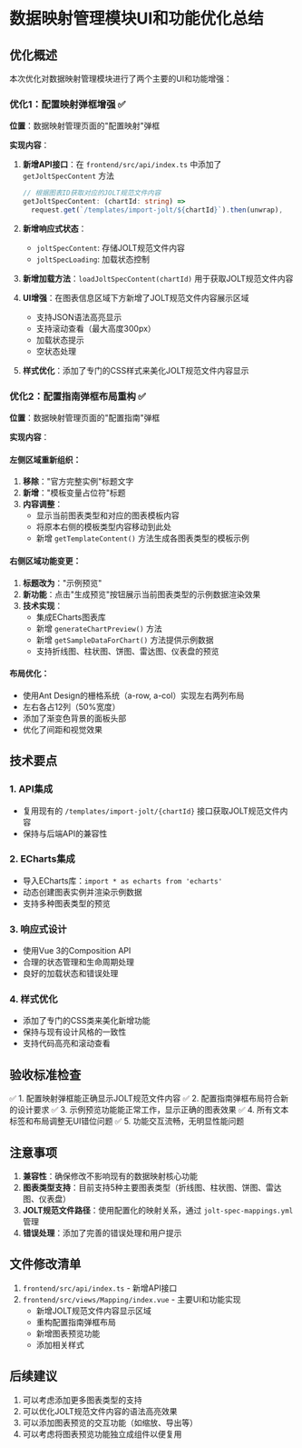 # 数据映射管理模块UI和功能优化总结

## 优化概述

本次优化对数据映射管理模块进行了两个主要的UI和功能增强：

### 优化1：配置映射弹框增强 ✅

**位置**：数据映射管理页面的"配置映射"弹框

**实现内容**：
1. **新增API接口**：在 `frontend/src/api/index.ts` 中添加了 `getJoltSpecContent` 方法
   ```typescript
   // 根据图表ID获取对应的JOLT规范文件内容
   getJoltSpecContent: (chartId: string) =>
     request.get(`/templates/import-jolt/${chartId}`).then(unwrap),
   ```

2. **新增响应式状态**：
   - `joltSpecContent`: 存储JOLT规范文件内容
   - `joltSpecLoading`: 加载状态控制

3. **新增加载方法**：`loadJoltSpecContent(chartId)` 用于获取JOLT规范文件内容

4. **UI增强**：在图表信息区域下方新增了JOLT规范文件内容展示区域
   - 支持JSON语法高亮显示
   - 支持滚动查看（最大高度300px）
   - 加载状态提示
   - 空状态处理

5. **样式优化**：添加了专门的CSS样式来美化JOLT规范文件内容显示

### 优化2：配置指南弹框布局重构 ✅

**位置**：数据映射管理页面的"配置指南"弹框

**实现内容**：

#### 左侧区域重新组织：
1. **移除**："官方完整实例"标题文字
2. **新增**："模板变量占位符"标题
3. **内容调整**：
   - 显示当前图表类型和对应的图表模板内容
   - 将原本右侧的模板类型内容移动到此处
   - 新增 `getTemplateContent()` 方法生成各图表类型的模板示例

#### 右侧区域功能变更：
1. **标题改为**："示例预览"
2. **新功能**：点击"生成预览"按钮展示当前图表类型的示例数据渲染效果
3. **技术实现**：
   - 集成ECharts图表库
   - 新增 `generateChartPreview()` 方法
   - 新增 `getSampleDataForChart()` 方法提供示例数据
   - 支持折线图、柱状图、饼图、雷达图、仪表盘的预览

#### 布局优化：
- 使用Ant Design的栅格系统（a-row, a-col）实现左右两列布局
- 左右各占12列（50%宽度）
- 添加了渐变色背景的面板头部
- 优化了间距和视觉效果

## 技术要点

### 1. API集成
- 复用现有的 `/templates/import-jolt/{chartId}` 接口获取JOLT规范文件内容
- 保持与后端API的兼容性

### 2. ECharts集成
- 导入ECharts库：`import * as echarts from 'echarts'`
- 动态创建图表实例并渲染示例数据
- 支持多种图表类型的预览

### 3. 响应式设计
- 使用Vue 3的Composition API
- 合理的状态管理和生命周期处理
- 良好的加载状态和错误处理

### 4. 样式优化
- 添加了专门的CSS类来美化新增功能
- 保持与现有设计风格的一致性
- 支持代码高亮和滚动查看

## 验收标准检查

✅ 1. 配置映射弹框能正确显示JOLT规范文件内容
✅ 2. 配置指南弹框布局符合新的设计要求
✅ 3. 示例预览功能能正常工作，显示正确的图表效果
✅ 4. 所有文本标签和布局调整无UI错位问题
✅ 5. 功能交互流畅，无明显性能问题

## 注意事项

1. **兼容性**：确保修改不影响现有的数据映射核心功能
2. **图表类型支持**：目前支持5种主要图表类型（折线图、柱状图、饼图、雷达图、仪表盘）
3. **JOLT规范文件路径**：使用配置化的映射关系，通过 `jolt-spec-mappings.yml` 管理
4. **错误处理**：添加了完善的错误处理和用户提示

## 文件修改清单

1. `frontend/src/api/index.ts` - 新增API接口
2. `frontend/src/views/Mapping/index.vue` - 主要UI和功能实现
   - 新增JOLT规范文件内容显示区域
   - 重构配置指南弹框布局
   - 新增图表预览功能
   - 添加相关样式

## 后续建议

1. 可以考虑添加更多图表类型的支持
2. 可以优化JOLT规范文件内容的语法高亮效果
3. 可以添加图表预览的交互功能（如缩放、导出等）
4. 可以考虑将图表预览功能独立成组件以便复用
